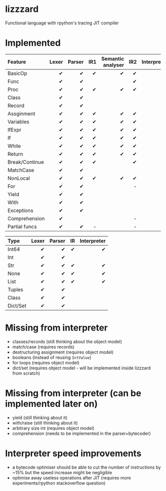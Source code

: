 # lizzzard
Functional language with rpython's tracing JIT compiler

# Implemented
| Feature        | Lexer | Parser | IR1 | Semantic analyser | IR2 | Interpreter |
| :------------- | ----: | -----: | --: | ----------------: | --: | ----------: |
| BasicOp        |     ✔ |      ✔ |   ✔ |                 ✔ |   ✔ |           ? |
| Func           |     ✔ |      ✔ |     |                   |   ✔ |           - |
| Proc           |     ✔ |      ✔ |   ✔ |                 ✔ |   ✔ |           ✔ |
| Class          |     ✔ |      ✔ |     |                   |     |             |
| Record         |     ✔ |      ✔ |     |                   |     |             |
| Assginment     |     ✔ |      ✔ |   ✔ |                 ✔ |   ✔ |           ✔ |
| Variables      |     ✔ |      ✔ |   ✔ |                 ✔ |   ✔ |           ✔ |
| IfExpr         |     ✔ |      ✔ |   ✔ |                 ✔ |   ✔ |           ✔ |
| If             |     ✔ |      ✔ |   ✔ |                 ✔ |   ✔ |           ✔ |
| While          |     ✔ |      ✔ |   ✔ |                 ✔ |   ✔ |           ✔ |
| Return         |     ✔ |      ✔ |   ✔ |                 ✔ |   ✔ |           ✔ |
| Break/Continue |     ✔ |      ✔ |   ✔ |                   |   ✔ |           ✔ |
| MatchCase      |     ✔ |      ✔ |     |                   |     |             |
| NonLocal       |     ✔ |      ✔ |   ✔ |                 ✔ |   ✔ |           ✔ |
| For            |     ✔ |      ✔ |     |                   |   - |           - |
| Yield          |     ✔ |      ✔ |     |                   |     |             |
| With           |     ✔ |      ✔ |     |                   |     |             |
| Exceptions     |     ✔ |      ✔ |     |                   |     |             |
| Comprehension  |     ✔ |        |     |                   |   - |           - |
| Partial funcs  |     ✔ |      ✔ |   - |                   |   - |           - |


| Type     | Lexer | Parser | IR | Interpreter |
| :------- | ----: | -----: | -: | ----------: |
| Int64    |     ✔ |      ✔ |  ✔ |           ✔ |
| Int      |     ✔ |      ✔ |    |             |
| Str      |     ✔ |      ✔ |  ✔ |           ✔ |
| None     |     ✔ |      ✔ |  ✔ |           ✔ |
| List     |     ✔ |      ✔ |  ✔ |           ✔ |
| Tuples   |     ✔ |      ✔ |    |             |
| Class    |     ✔ |      ✔ |    |             |
| Dict/Set |     ✔ |      ✔ |    |             |


# Missing from interpreter
* classes/records (still thinking about the object model)
* match/case (requires records)
* destructuring assignment (requires object model)
* booleans (instead of reusing `IntValue`)
* for loops (requires object model)
* dict/set (requires object model - will be implemented inside lizzzard from scratch)

# Missing from interpreter (can be implemented later on)
* yield (still thinking about it)
* with/raise (still thinking about it)
* arbitrary size int (requires object model)
* comprehension (needs to be implemented in the parser+bytecoder)

# Interpreter speed improvements
* a bytecode optimiser should be able to cut the number of instructions by ~15% but the speed increase might be negligible
* optimise away useless operations after JIT (requires more experiments/rpython stackoverflow question)